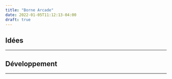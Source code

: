 ```yaml
---
title: "Borne Arcade"
date: 2022-01-05T11:12:13-04:00
draft: true
---
```


## Idées

---
## Développement

---

